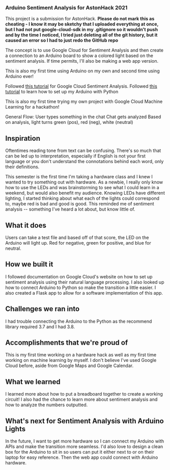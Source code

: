 ### Arduino Sentiment Analysis for AstonHack 2021

This project is a submission for AstonHack.
**Please do not mark this as cheating - I know it may be sketchy that I uploaded everything at once, but I had not put google-cloud-sdk in my .gitignore so it wouldn't push and by the time I noticed, I tried just deleting all of the git history, but it caused an error so I had to just redo the GitHub repo**

The concept is to use Google Cloud for Sentiment Analysis and then create a connection to an Arduino board to show a colored light based on the sentiment analysis. If time permits, I'll also be making a web app version.

This is also my first time using Arduino on my own and second time using Arduino ever!

Followed [this tutorial](https://cloud.google.com/natural-language/docs/sentiment-tutorial) for Google Cloud Sentiment Analysis.
Followed [this tutorial](https://realpython.com/arduino-python/) to learn how to set up my Arduino with Python

This is also my first time trying my own project with Google Cloud Machine Learning for a hackathon!

General Flow:
User types something in the chat
Chat gets analyzed
Based on analysis, light turns green (pos), red (neg), white (neutral)

## Inspiration
Oftentimes reading tone from text can be confusing. There's so much that can be led up to interpretation, especially if English is not your first language or you don't understand the connotations behind each word, only their definitions.

This semester is the first time I'm taking a hardware class and I knew I wanted to try something out with hardware. As a newbie, I really only know how to use the LEDs and was brainstorming to see what I could learn in a weekend, but would also benefit my audience. Knowing LEDs have different lighting, I started thinking about what each of the lights could correspond to, maybe red is bad and good is good. This reminded me of sentiment analysis -- something I've heard a lot about, but know little of. 

## What it does
Users can take a test file and based off of that score, the LED on the Arduino will light up. Red for negative, green for positive, and blue for neutral.

## How we built it
I followed documentation on Google Cloud's website on how to set up sentiment analysis using their natural language processing. I also looked up how to connect Arduino to Python so make the transition a little easier.
I also created a Flask app to allow for a software implementation of this app.

## Challenges we ran into
I had trouble connecting the Arduino to the Python as the recommend library required 3.7 and I had 3.8.
## Accomplishments that we're proud of
This is my first time working on a hardware hack as well as my first time working on machine learning by myself. I don't believe I've used Google Cloud before, aside from Google Maps and Google Calendar.

## What we learned
I learned more about how to put a breadboard together to create a working circuit! I also had the chance to learn more about sentiment analysis and how to analyze the numbers outputted.

## What's next for Sentiment Analysis with Arduino Lights
In the future, I want to get more hardware so I can connect my Arduino with APIs and make the transition more seamless. I'd also love to design a clean box for the Arduino to sit in so users can put it either next to or on their laptop for easy reference. Then the web app could connect with Arduino hardware.